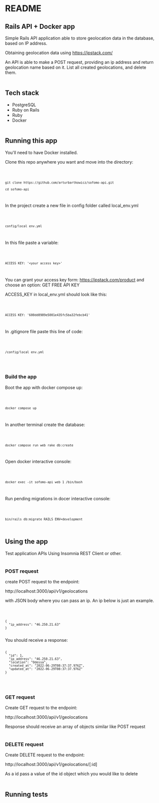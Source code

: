 # README

## Rails API + Docker app

Simple Rails API application able to store geolocation data in the database, based on IP address.

Obtaining geolocation data using https://ipstack.com/

An API is able to make a POST request, providing an ip address and return geolocation name based on it. List all created geolocations, and delete them.<br><br>

## Tech stack

- PostgreSQL
- Ruby on Rails
- Ruby
- Docker<br><br>

## Running this app

You'll need to have Docker installed.

Clone this repo anywhere you want and move into the directory:

<code>

    git clone https://github.com/arturbartkowicz/sofomo-api.git

    cd sofomo-api

</code>

In the project create a new file in config folder called local_env.yml

<code>

    config/local_env.yml

</code>

In this file paste a variable:

<code>

    ACCESS_KEY: '<your_access_key>'

</code>

You can grant your access key form:
https://ipstack.com/product
and choose an option: GET FREE API KEY

ACCESS_KEY in local_env.yml should look like this:

<code>

    ACCESS_KEY: '600dd8989e5001e435fc5ba32febcb41'

</code>

In .gitignore file paste this line of code:

<code>

    /config/local_env.yml

</code>
<br>

### Build the app

Boot the app with docker compose up:

<code>

    docker compose up

</code>

In another terminal create the database:

<code>

    docker compose run web rake db:create

</code>

Open docker interactive console:

<code>

    docker exec -it sofomo-api_web_1 /bin/bash

</code>

Run pending migrations in docer interactive console:

<code>

    bin/rails db:migrate RAILS_ENV=development

</code>

## Using the app

Test application APIs Using Insomnia REST Client or other.
<br><br>

### POST request

create POST request to the endpoint:

http://localhost:3000/api/v1/geolocations

with JSON body where you can pass an ip. An ip below is just an example.

<code>

    {
      "ip_address": "46.250.21.63"
    }

</code>
You should receive a response:
<code>
  
	{
      "id": 1,
	  "ip_address": "46.250.21.63",
	  "location": "Odessa",
	  "created_at": "2022-06-29T08:37:37.976Z",
	  "updated_at": "2022-06-29T08:37:37.976Z"
    }
</code>
<br>

### GET request

Create GET request to the endpoint:

http://localhost:3000/api/v1/geolocations

Response should receive an array of objects similar like POST request
<br><br>

### DELETE request

Create DELETE request to the endpoint:

http://localhost:3000/api/v1/geolocations/[:id]

As a id pass a value of the id object which you would like to delete
<br><br>

## Running tests
